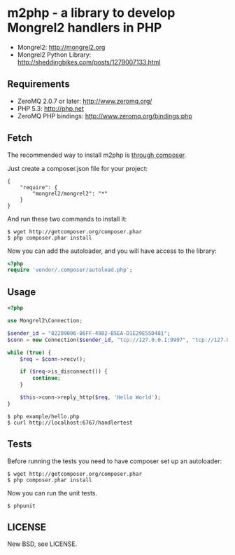 m2php - a library to develop Mongrel2 handlers in PHP
=====================================================

* Mongrel2: <http://mongrel2.org>
* Mongrel2 Python Library: <http://sheddingbikes.com/posts/1279007133.html>

Requirements
------------

* ZeroMQ 2.0.7 or later: <http://www.zeromq.org/>
* PHP 5.3: <http://php.net>
* ZeroMQ PHP bindings: <http://www.zeromq.org/bindings:php>

Fetch
-----

The recommended way to install m2php is [through composer](http://packagist.org).

Just create a composer.json file for your project:

    {
        "require": {
            "mongrel2/mongrel2": "*"
        }
    }

And run these two commands to install it:

    $ wget http://getcomposer.org/composer.phar
    $ php composer.phar install

Now you can add the autoloader, and you will have access to the library:

```php
<?php
require 'vendor/.composer/autoload.php';
```

Usage
-----

```php
<?php

use Mongrel2\Connection;

$sender_id = "82209006-86FF-4982-B5EA-D1E29E55D481";
$conn = new Connection($sender_id, "tcp://127.0.0.1:9997", "tcp://127.0.0.1:9996");

while (true) {
    $req = $conn->recv();

    if ($req->is_disconnect()) {
        continue;
    }

    $this->conn->reply_http($req, 'Hello World');
}
```

    $ php example/hello.php
    $ curl http://localhost:6767/handlertest

Tests
-----

Before running the tests you need to have composer set up an autoloader:

    $ wget http://getcomposer.org/composer.phar
    $ php composer.phar install

Now you can run the unit tests.

    $ phpunit

LICENSE
-------
New BSD, see LICENSE.
